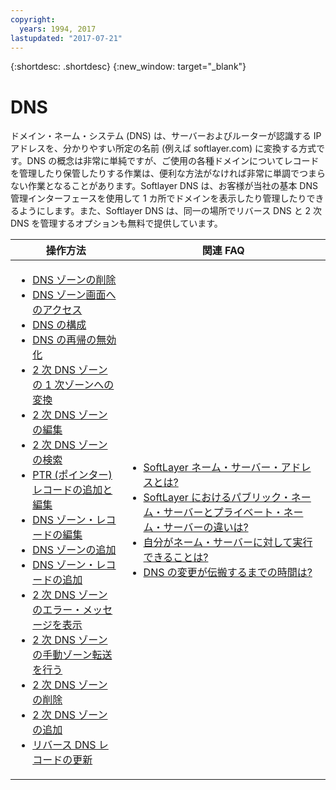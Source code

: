 ```yaml
---
copyright:
  years: 1994, 2017
lastupdated: "2017-07-21"
---
```


{:shortdesc: .shortdesc}
{:new_window: target="_blank"}

# DNS

ドメイン・ネーム・システム (DNS) は、サーバーおよびルーターが認識する IP アドレスを、分かりやすい所定の名前 (例えば softlayer.com) に変換する方式です。DNS の概念は非常に単純ですが、ご使用の各種ドメインについてレコードを管理したり保管したりする作業は、便利な方法がなければ非常に単調でつまらない作業となることがあります。Softlayer DNS は、お客様が当社の基本 DNS 管理インターフェースを使用して 1 カ所でドメインを表示したり管理したりできるようにします。また、Softlayer DNS は、同一の場所でリバース DNS と 2 次 DNS を管理するオプションも無料で提供しています。

|操作方法|関連 FAQ|
|---|---|
|<ul><li><a href="delete-dns-zone.html">DNS ゾーンの削除</a></li><li><a href="access-dns-zones-screen.html">DNS ゾーン画面へのアクセス</a></li><li><a href="configure-dns.html">DNS の構成</a></li><li><a href="disable-recursion-dns.html">DNS の再帰の無効化</a></li><li><a href="convert-secondary-dns-zone-primary-zone.html">2 次 DNS ゾーンの 1 次ゾーンへの変換</a></li><li><a href="edit-secondary-dns-zone.html">2 次 DNS ゾーンの編集</a></li><li><a href="search-secondary-dns-zone.html">2 次 DNS ゾーンの検索</a></li><li><a href="add-and-edit-ptr-pointer-record.html">PTR (ポインター) レコードの追加と編集</a></li><li><a href="edit-dns-zone-record.html">DNS ゾーン・レコードの編集</a></li><li><a href="add-dns-zone.html">DNS ゾーンの追加</a></li><li><a href="add-dns-zone-record.html">DNS ゾーン・レコードの追加</a></li><li><a href="view-error-messages-secondary-dns-zone.html">2 次 DNS ゾーンのエラー・メッセージを表示</a></li><li><a href="make-manual-zone-transfer-secondary-dns-zone.html">2 次 DNS ゾーンの手動ゾーン転送を行う</a></li><li><a href="delete-secondary-dns-zone.html">2 次 DNS ゾーンの削除</a></li><li><a href="add-secondary-dns-zone.html">2 次 DNS ゾーンの追加</a></li><li><a href="update-reverse-dns-record.html">リバース DNS レコードの更新</a></li></ul>|<ul><li><a href="dns-faqs.html#26">SoftLayer ネーム・サーバー・アドレスとは?</a></li><li><a href="dns-faqs.html#27">SoftLayer におけるパブリック・ネーム・サーバーとプライベート・ネーム・サーバーの違いは?</a></li><li><a href="dns-faqs.html#28">自分がネーム・サーバーに対して実行できることは?</a></li><li><a href="dns-faqs.html#29">DNS の変更が伝搬するまでの時間は?</a></li></ul>|
